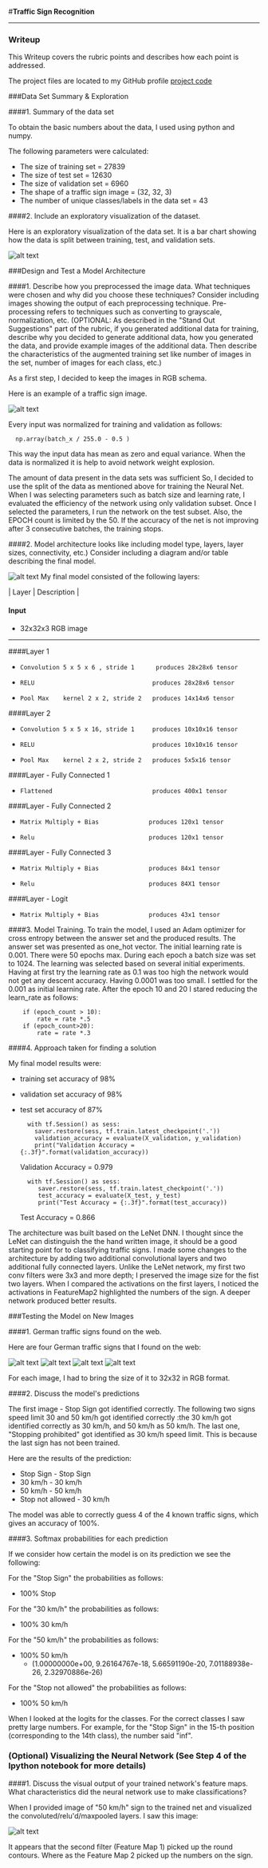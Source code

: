 #**Traffic Sign Recognition** 



[//]: # (Image References)

[image1]: ./writeup/dataSplit.jpg "Visualization"
[image2]: ./writeup/rgb.jpg        "RGB Image"
[image3]: ./writeup/architecture.jpg        "RGB Image"
[image4]: ./writeup/l1vis.jpg        "Layer 1 Visualization"
[image5]: ./examples/placeholder.png "Traffic Sign 2"
[image6]: ./examples/placeholder.png "Traffic Sign 3"
[image7]: ./examples/placeholder.png "Traffic Sign 4"
[image8]: ./examples/placeholder.png "Traffic Sign 5"
[image8]: ./examples/placeholder.png "Layer 1 Visualization"
[sign02]: ./webImages/02.jpg           "Traffic Sign - Stop"
[sign03]: ./webImages/03.jpg           "Traffic Sign - Speed Limit 30"
[sign04]: ./webImages/04.jpg           "Traffic Sign - Speed Limit 50"
[sign05]: ./webImages/05.jpg           "Traffic Sign - Do not Stop"

 

---
### Writeup 


This  Writeup covers the rubric points and describes how each point is addressed.

The project files are located to my GitHub profile [project code](https://github.com/hakimka/CarND-Traffic-Sign-Classifier-Project/Traffic_Sign_Classifier.ipynb)

###Data Set Summary & Exploration

####1. Summary of the data set

To obtain the basic numbers about the data, I used using python and numpy.

The following parameters were calculated:

* The size of training set = 27839
* The size of test set = 12630
* The size of validation set = 6960
* The shape of a traffic sign image = (32, 32, 3)
* The number of unique classes/labels in the data set = 43

####2. Include an exploratory visualization of the dataset.

Here is an exploratory visualization of the data set. It is a bar chart showing how the data is split between training, test, and validation sets.

![alt text][image1]

###Design and Test a Model Architecture

####1. Describe how you preprocessed the image data. What techniques were chosen and why did you choose these techniques? Consider including images showing the output of each preprocessing technique. Pre-processing refers to techniques such as converting to grayscale, normalization, etc. (OPTIONAL: As described in the "Stand Out Suggestions" part of the rubric, if you generated additional data for training, describe why you decided to generate additional data, how you generated the data, and provide example images of the additional data. Then describe the characteristics of the augmented training set like number of images in the set, number of images for each class, etc.)

As a first step, I decided to keep the images in RGB schema.

Here is an example of a traffic sign image.

![alt text][image2]

Every input was normalized for training and validation as follows:

      np.array(batch_x / 255.0 - 0.5 )

This way the input data has mean as zero and equal variance. When the data is normalized it is help to avoid network weight explosion.

The amount of data present in the data sets was sufficient So, I decided to use the split of the data as mentioned above for training the Neural Net. When I was selecting parameters such as batch size and learning rate, I evaluated the efficiency of the network using only validation subset. Once I selected the parameters, I run the network on the test subset. Also, the EPOCH count is limited by the 50. If the accuracy of the net is not improving after 3 consecutive batches, the training stops.



####2. Model architecture looks like including model type, layers, layer sizes, connectivity, etc.) Consider including a diagram and/or table describing the final model.



![alt text][image3]
My final model consisted of the following layers:

| Layer         		|     Description	        					| 

#### Input 
*    32x32x3 RGB image
 ----
  
####Layer 1

*     Convolution 5 x 5 x 6 , stride 1      produces 28x28x6 tensor
*     RELU                                 produces 28x28x6 tensor  
*     Pool Max    kernel 2 x 2, stride 2   produces 14x14x6 tensor

####Layer 2

*     Convolution 5 x 5 x 16, stride 1     produces 10x10x16 tensor
*     RELU                                 produces 10x10x16 tensor 
*     Pool Max    kernel 2 x 2, stride 2   produces 5x5x16 tensor

####Layer  - Fully Connected 1
*     Flattened     	                   produces 400x1 tensor

####Layer  - Fully Connected 2
*     Matrix Multiply + Bias              produces 120x1 tensor
*     Relu                                produces 120x1 tensor
 
####Layer  - Fully Connected 3
*     Matrix Multiply + Bias              produces 84x1 tensor
*     Relu                                produces 84X1 tensor

####Layer  - Logit
*     Matrix Multiply + Bias              produces 43x1 tensor


####3. Model Training. 
To train the model, I used an Adam optimizer for cross entropy between the answer set and the produced results. The answer set was presented as one_hot vector. The initial learning rate is 0.001. There were 50 epochs max. During each epoch a batch size was set to 1024. The learning was selected based on several initial experiments. Having at first try the learning rate as 0.1 was too high the network would not get any descent accuracy. Having 0.0001 was too small. I settled for the 0.001 as initial learning rate. After the epoch 10 and 20 I stared reducing the learn_rate as follows:

        if (epoch_count > 10):
            rate = rate *.5
        if (epoch_count>20):
            rate = rate *.3

####4. Approach taken for finding a solution
 

My final model results were:

* training set accuracy of   98%
* validation set accuracy of 98% 
* test set accuracy of       87%

		with tf.Session() as sess:
    	  saver.restore(sess, tf.train.latest_checkpoint('.'))
    	  validation_accuracy = evaluate(X_validation, y_validation)
    	  print("Validation Accuracy = {:.3f}".format(validation_accuracy))

	Validation Accuracy = 0.979

		with tf.Session() as sess:
	       saver.restore(sess, tf.train.latest_checkpoint('.'))	
	       test_accuracy = evaluate(X_test, y_test)
	       print("Test Accuracy = {:.3f}".format(test_accuracy))

	Test Accuracy = 0.866

The architecture was built based on the LeNet DNN. I thought since the LeNet can distinguish the the hand written image, it should be a good starting point for to classifying traffic signs. I made some changes to the architecture by adding two additional convolutional layers and two additional fully connected layers. Unlike the LeNet network, my first two conv filters were 3x3 and more depth; I preserved the image size for the fist two layers. When I compared the activations on the first layers, I noticed the activations  in FeatureMap2 highlighted the numbers of the sign. A deeper network produced better results.  

 

###Testing the Model on New Images

####1. German traffic signs found on the web.
 
Here are four German traffic signs that I found on the web:

![alt text][sign02] ![alt text][sign03] 
![alt text][sign04] ![alt text][sign05]

For each image, I had to bring the size of it to 32x32 in RGB format. 



####2. Discuss the model's predictions 

The first image - Stop Sign got identified correctly. The following two signs speed limit 30 and 50 km/h got identified correctly :the 30 km/h got identified  correctly as 30 km/h, and 50 km/h as 50 km/h. The last one, "Stopping prohibited" got identified as 30 km/h speed limit. This is because the last sign has not been trained.



Here are the results of the prediction:

 * Stop Sign - Stop Sign
 * 30 km/h   - 30 km/h
 * 50 km/h   - 50 km/h
 * Stop not allowed - 30 km/h

The model was able to correctly guess 4 of the 4 known traffic signs, which gives an accuracy of 100%. 

####3. Softmax probabilities for each prediction

If we consider how certain the model is on its prediction we see the following:

For the "Stop Sign"   the probabilities as follows:

* 100%   Stop

For the "30 km/h"   the probabilities as follows:

* 100%   30 km/h

For the "50 km/h"   the probabilities as follows:

* 100%   50 km/h
	* (1.00000000e+00,   9.26164767e-18,   5.66591190e-20,          7.01188938e-26,   2.32970886e-26)

For the "Stop not allowed"   the probabilities as follows:

* 100%   50 km/h

When I looked at the logits for the classes. For the correct classes I saw pretty large numbers. For example, for the "Stop Sign" in the 15-th position (corresponding to the 14th class), the number said "inf". 
 

### (Optional) Visualizing the Neural Network (See Step 4 of the Ipython notebook for more details)
####1. Discuss the visual output of your trained network's feature maps. What characteristics did the neural network use to make classifications?

When I provided image of "50 km/h" sign to the trained net and visualized the convoluted/relu'd/maxpooled layers. I saw this image:

![alt text][image4]

It appears that the second filter (Feature Map 1) picked up the round contours. Where as the Feature Map 2 picked up the numbers on the sign. 